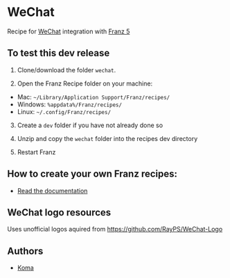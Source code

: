 # WeChat
Recipe for [WeChat](https://www.wechat.com) integration with [Franz 5](http://meetfranz.com)

## To test this dev release

1. Clone/download the folder `wechat`.

2. Open the Franz Recipe folder on your machine:
  * Mac: `~/Library/Application Support/Franz/recipes/`
  * Windows: `%appdata%/Franz/recipes/`
  * Linux: `~/.config/Franz/recipes/`

3. Create a `dev` folder if you have not already done so

3. Unzip and copy the `wechat` folder into the recipes dev directory

4. Restart Franz

## How to create your own Franz recipes:
* [Read the documentation](https://github.com/meetfranz/plugins)

## WeChat logo resources
Uses unofficial logos aquired from https://github.com/RayPS/WeChat-Logo

## Authors

- [Koma](https://github.com/koma-private/)
